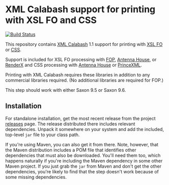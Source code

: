 # XML Calabash support for printing with XSL FO and CSS

[![Build Status](https://travis-ci.org/ndw/xmlcalabash1-print.svg?branch=master)](https://travis-ci.org/ndw/xmlcalabash1-print.svg?branch=master)

This repository contains
[XML Calabash](http://github.com/ndw/xmlcalabash1) 1.1 support for
printing with
[XSL FO](http://www.w3.org/standards/techs/xsl#w3c_all) or
[CSS](http://www.w3.org/Style/CSS/).

Support is included for XSL FO processing with
[FOP](https://xmlgraphics.apache.org/fop/),
[Antenna House](https://www.antennahouse.com/xsl-specification),
or
[RenderX](http://www.renderx.com/)
and CSS processing with
[Antenna House](http://www.antennahouse.com/css/)
or
[PrinceXML](http://www.princexml.com/).

Printing with XML Calabash requires these libraries in addition to any
commercial libraries required. (No additional libraries are required
for FOP.)

This step should work with either Saxon 9.5 or Saxon 9.6.

## Installation

For standalone installation, get the most recent release from the project
[releases](http://github.com/ndw/xmlcalabash1-print/releases) page.
The release distributed there includes
relevant dependencies. Unpack it somewhere on your system and add the
included, top-level `jar` file to your class path.

If you're using Maven, you can also get it from there. Note, however, that
the Maven distribution includes a POM file that identifies other dependencies
that must also be downloaded. You'll need them too, which happens naturally
if you're including the Maven dependency in some other Maven project.
If you just grab the `jar` from Maven and don't get the other dependencies,
you're likely to find that the step doesn't work because of some missing
dependencies.

